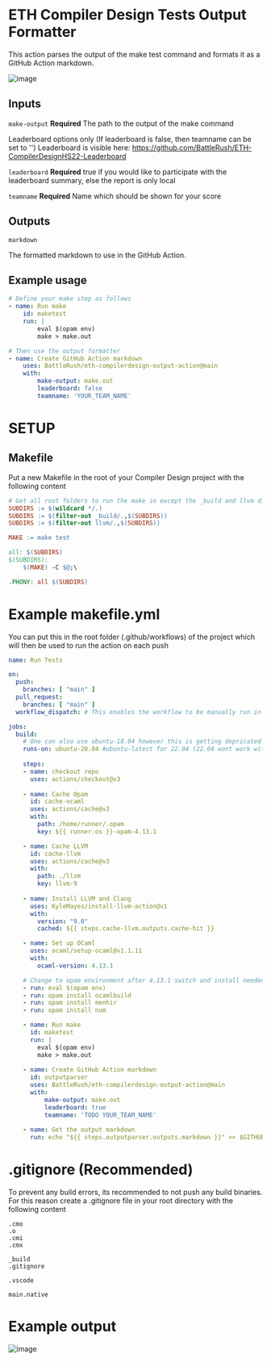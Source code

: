 # ETH Compiler Design Tests Output Formatter

This action parses the output of the make test command and formats it as a GitHub Action markdown.

![image](https://user-images.githubusercontent.com/11750584/192163257-d0357bde-e228-4eb1-acfb-e21c6aeb6a95.png)


## Inputs

`make-output`
**Required** The path to the output of the make command

Leaderboard options only (If leaderboard is false, then teamname can be set to '')
Leaderboard is visible here: https://github.com/BattleRush/ETH-CompilerDesignHS22-Leaderboard

`leaderboard`
**Required** true if you would like to participate with the leaderboard summary, else the report is only local

`teamname`
**Required** Name which should be shown for your score

## Outputs

`markdown`

The formatted markdown to use in the GitHub Action.

## Example usage

```yml
# Define your make step as follows
- name: Run make
    id: maketest
    run: |
        eval $(opam env)
        make > make.out

# Then use the output formatter
- name: Create GitHub Action markdown
    uses: BattleRush/eth-compilerdesign-output-action@main
    with:
        make-output: make.out
        leaderboard: false
        teamname: 'YOUR_TEAM_NAME'
```

# SETUP

## Makefile
Put a new Makefile in the root of your Compiler Design project with the following content

```makefile
# Get all root folders to run the make in except the _build and llvm dirrectory
SUBDIRS := $(wildcard */.)
SUBDIRS := $(filter-out _build/.,$(SUBDIRS))
SUBDIRS := $(filter-out llvm/.,$(SUBDIRS))

MAKE := make test

all: $(SUBDIRS)
$(SUBDIRS):
	$(MAKE) -C $@;\

.PHONY: all $(SUBDIRS)
```

# Example makefile.yml
You can put this in the root folder (.github/workflows) of the project which will then be used to run the action on each push

```yml
name: Run Tests

on:
  push:
    branches: [ "main" ]
  pull_request:
    branches: [ "main" ]
  workflow_dispatch: # This enables the workflow to be manually run in the browser in the 'Actions' Tab

jobs:
  build:
    # One can also use ubuntu-18.04 however this is getting depricated by Jan 2023
    runs-on: ubuntu-20.04 #ubuntu-latest for 22.04 (22.04 wont work with LLVM 9 however)
        
    steps:
    - name: checkout repo
      uses: actions/checkout@v3
      
    - name: Cache Opam
      id: cache-ocaml
      uses: actions/cache@v3
      with:
        path: /home/runner/.opam
        key: ${{ runner.os }}-opam-4.13.1

    - name: Cache LLVM
      id: cache-llvm
      uses: actions/cache@v3
      with:
        path: ./llvm
        key: llvm-9
        
    - name: Install LLVM and Clang
      uses: KyleMayes/install-llvm-action@v1
      with:
        version: "9.0"
        cached: ${{ steps.cache-llvm.outputs.cache-hit }}

    - name: Set up OCaml
      uses: ocaml/setup-ocaml@v1.1.11
      with:
        ocaml-version: 4.13.1

    # Change to opam environment after 4.13.1 switch and install needed packages
    - run: eval $(opam env)
    - run: opam install ocamlbuild
    - run: opam install menhir
    - run: opam install num 

    - name: Run make
      id: maketest
      run: |
        eval $(opam env)
        make > make.out
        
    - name: Create GitHub Action markdown
      id: outputparser
      uses: BattleRush/eth-compilerdesign-output-action@main
      with:
          make-output: make.out
          leaderboard: true
          teamname: 'TODO YOUR_TEAM_NAME'
          
    - name: Get the output markdown
      run: echo "${{ steps.outputparser.outputs.markdown }}" >> $GITHUB_STEP_SUMMARY
```

# .gitignore (Recommended)

To prevent any build errors, its recommended to not push any build binaries. For this reason create a .gitignore file in your root directory with the following content

```
.cmo
.o
.cmi
.cmx

_build
.gitignore

.vscode

main.native
```

# Example output 

![image](https://user-images.githubusercontent.com/11750584/192164630-81c79b99-e0b1-4829-a712-9c1bd750a3a6.png)
